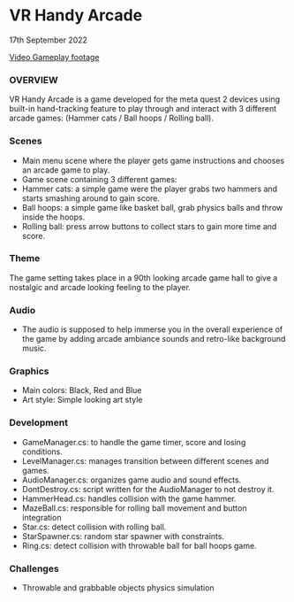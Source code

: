 # VR Handy Arcade
17th September 2022

[Video Gameplay footage](https://youtu.be/FwV8bzlUIWQ) 

### OVERVIEW
VR Handy Arcade is a game developed for the meta quest 2 devices using built-in hand-tracking feature to play through and interact with 3 different arcade games:
(Hammer cats / Ball hoops / Rolling ball).

### Scenes
- Main menu scene where the player gets game instructions and chooses an arcade game to play.
- Game scene containing 3 different games:
- Hammer cats: a simple game were the player grabs two hammers and starts smashing around to gain score.
- Ball hoops: a simple game like basket ball, grab physics balls and throw inside the hoops. 
- Rolling ball: press arrow buttons to collect stars to gain more time and score.

### Theme
The game setting takes place in a 90th looking arcade game hall to give a nostalgic and arcade looking feeling to the player.

### Audio
- The audio is supposed to help immerse you in the overall experience of the game by adding arcade ambiance sounds and retro-like background music.

### Graphics
- Main colors: Black, Red and Blue
- Art style: Simple looking art style

### Development
- GameManager.cs: to handle the game timer, score and losing conditions.
- LevelManager.cs: manages transition between different scenes and games.
- AudioManager.cs: organizes game audio and sound effects.
- DontDestroy.cs: script written for the AudioManager to not destroy it.
- HammerHead.cs: handles collision with the game hammer.
- MazeBall.cs: responsible for rolling ball movement and button integration
- Star.cs: detect collision with rolling ball.
- StarSpawner.cs: random star spawner with constraints.
- Ring.cs: detect collision with throwable ball for ball hoops game.

### Challenges
- Throwable and grabbable objects physics simulation

